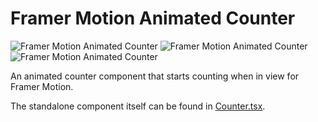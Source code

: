 # Framer Motion Animated Counter

![Framer Motion Animated Counter](https://img.shields.io/github/stars/driaug/framer-animated-counter?style=social)
![Framer Motion Animated Counter](https://img.shields.io/github/forks/driaug/framer-animated-counter?style=social)
![Framer Motion Animated Counter](https://img.shields.io/github/sponsors/driaug?style=social)

An animated counter component that starts counting when in view for Framer Motion.

The standalone component itself can be found in [Counter.tsx](src/components/Counter.tsx).
